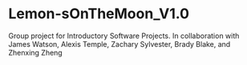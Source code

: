 # Lemon-sOnTheMoon_V1.0
Group project for Introductory Software Projects. In collaboration with James Watson, Alexis Temple, Zachary Sylvester, Brady Blake, and Zhenxing Zheng
